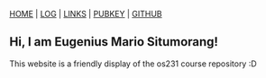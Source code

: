 [HOME](.) | [LOG](TXT/mylog.txt) | [LINKS](LINKS/) | [PUBKEY](TXT/mypubkey.txt)  | [GITHUB](https://github.com/eugeniusms/os231)

## Hi, I am Eugenius Mario Situmorang!

This website is a friendly display of the os231 course repository :D
